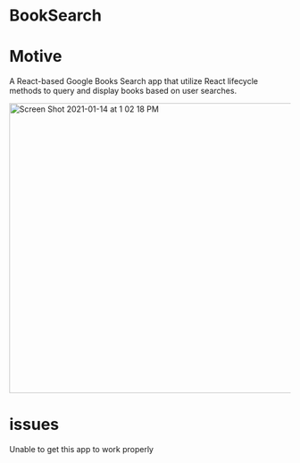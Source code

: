 # BookSearch

# Motive
A React-based Google Books Search app that utilize React lifecycle methods to query and display books based on user searches.

<img width="519" alt="Screen Shot 2021-01-14 at 1 02 18 PM" src="https://user-images.githubusercontent.com/60681276/104636466-062b7c00-5669-11eb-916a-0696cab371c7.png">

# issues
 
Unable to get this app to work properly 